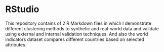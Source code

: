 # RStudio
This repository contains of 2 R Markdown files in which I demonstrate different clustering methods to synthetic and real-world data and validate using external and internal validation techniques. And also the world indicators dataset compares different countries based on selected attributes.
